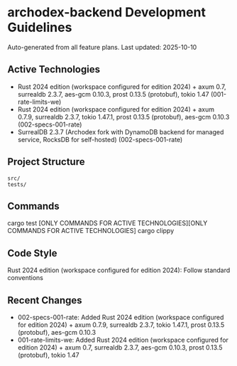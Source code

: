 # archodex-backend Development Guidelines

Auto-generated from all feature plans. Last updated: 2025-10-10

## Active Technologies
- Rust 2024 edition (workspace configured for edition 2024) + axum 0.7, surrealdb 2.3.7, aes-gcm 0.10.3, prost 0.13.5 (protobuf), tokio 1.47 (001-rate-limits-we)
- Rust 2024 edition (workspace configured for edition 2024) + axum 0.7.9, surrealdb 2.3.7, tokio 1.47.1, prost 0.13.5 (protobuf), aes-gcm 0.10.3 (002-specs-001-rate)
- SurrealDB 2.3.7 (Archodex fork with DynamoDB backend for managed service, RocksDB for self-hosted) (002-specs-001-rate)

## Project Structure
```
src/
tests/
```

## Commands
cargo test [ONLY COMMANDS FOR ACTIVE TECHNOLOGIES][ONLY COMMANDS FOR ACTIVE TECHNOLOGIES] cargo clippy

## Code Style
Rust 2024 edition (workspace configured for edition 2024): Follow standard conventions

## Recent Changes
- 002-specs-001-rate: Added Rust 2024 edition (workspace configured for edition 2024) + axum 0.7.9, surrealdb 2.3.7, tokio 1.47.1, prost 0.13.5 (protobuf), aes-gcm 0.10.3
- 001-rate-limits-we: Added Rust 2024 edition (workspace configured for edition 2024) + axum 0.7, surrealdb 2.3.7, aes-gcm 0.10.3, prost 0.13.5 (protobuf), tokio 1.47

<!-- MANUAL ADDITIONS START -->
<!-- MANUAL ADDITIONS END -->
